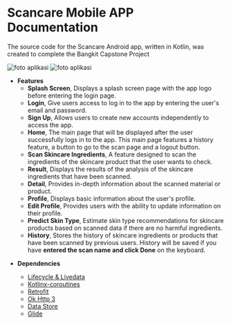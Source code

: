 # Scancare Mobile APP Documentation

The source code for the Scancare Android app, written in Kotlin, was created to complete the Bangkit Capstone Project

<img src="https://github.com/user-attachments/assets/fa6e51cc-96e4-4da6-97ce-35619541c3e5" alt="foto aplikasi">
<img src="https://github.com/user-attachments/assets/7311ab56-9fd6-4acf-b6e7-888f27a3ae73" alt="foto aplikasi">

<ul> 
    <li><B>Features</B>
        <ul>
            <li> <B>Splash Screen</B>, Displays a splash screen page with the app logo before entering the login page. </li>
            <li> <B>Login</B>, Give users access to log in to the app by entering the user's email and password.</li>
            <li> <B>Sign Up</B>, Allows users to create new accounts independently to access the app.</li>
            <li> <B>Home</B>, The main page that will be displayed after the user successfully logs in to the app. This main page features a history feature, a button to go to the scan page and a logout button.</li>
            <li> <B>Scan Skincare Ingredients</B>, A feature designed to scan the ingredients of the skincare product that the user wants to check.</li>
            <li> <B>Result</B>, Displays the results of the analysis of the skincare ingredients that have been scanned.</li>
            <li> <B>Detail</B>, Provides in-depth information about the scanned material or product.</li>
            <li> <B>Profile</B>, Displays basic information about the user's profile. </li>
            <li> <B>Edit Profile</B>, Provides users with the ability to update information on their profile.</li>
            <li> <B>Predict Skin Type</B>,  Estimate skin type recommendations for skincare products based on scanned data if there are no harmful ingredients. </li>
            <li> <B>History</B>, Stores the history of skincare ingredients or products that have been scanned by previous users. History will be saved if you have <B>entered the scan name and click Done</B> on the keyboard.</li>  
        </ul>
    </li> 
</ul>

<ul>
    <li><B>Dependencies</B></li>
    <ul>
        <li><a href="https://developer.android.com/jetpack/androidx/releases/lifecycle" target="_blank">Lifecycle & Livedata</a></li>
        <li><a href="https://developer.android.com/kotlin/coroutines" target="_blank">Kotlinx-coroutines</a></li>
        <li><a href="https://square.github.io/retrofit/" target="_blank">Retrofit</a></li>
        <li><a href="https://square.github.io/okhttp/" target="_blank">Ok Http 3</a></li>
        <li><a href="https://developer.android.com/topic/libraries/architecture/datastore" target="_blank">Data Store</a></li>
        <li><a href="https://github.com/bumptech/glide" target="_blank">Glide</a></li>
    </ul>
</ul>
  
